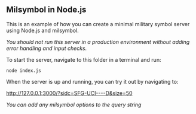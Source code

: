 ## Milsymbol in Node.js

This is an example of how you can create a minimal military symbol server using
Node.js and milsymbol.

_You should not run this server in a production environment without adding error
handling and input checks._

To start the server, navigate to this folder in a terminal and run:

```
node index.js
```

When the server is up and running, you can try it out by navigating to:

http://127.0.0.1:3000/?sidc=SFG-UCI----D&size=50

_You can add any milsymbol options to the query string_
